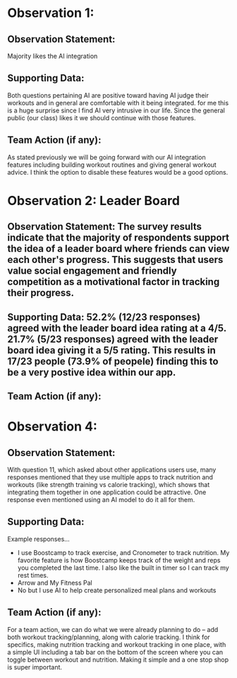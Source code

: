 <!--Elijah-->
# Observation 1: 
## Observation Statement: 
Majority likes the AI integration
## Supporting Data: 
Both questions pertaining AI are positive toward having AI judge their workouts and in general are comfortable with it being integrated. 
for me this is a huge surprise since I find AI very intrusive in our life.  Since the general public (our class) likes it we should continue with those features. 

## Team Action (if any):
As stated previously we will be going forward with our AI integration features including building workout routines and giving general workout advice.  I think the option to disable these features would be a good options.
<!--Anthony-->
# Observation 2: Leader Board
## Observation Statement: The survey results indicate that the majority of respondents support the idea of a leader board where friends can view each other's progress. This suggests that users value social engagement and friendly competition as a motivational factor in tracking their progress.
## Supporting Data: 52.2% (12/23 responses) agreed with the leader board idea rating at a 4/5. 21.7% (5/23 responses) agreed with the leader board idea giving it a 5/5 rating. This results in 17/23 people (73.9% of peopele) finding this to be a very postive idea within our app. 
## Team Action (if any):
<!--Sully-->
# Observation 4:
## Observation Statement: 
With question 11, which asked about other applications users use, many responses mentioned that they use multiple apps to track nutrition and workouts (like strength training vs calorie tracking), which shows that integrating them together in one application could be attractive. One response even mentioned using an AI model to do it all for them.
## Supporting Data: 
Example responses... 
- I use Boostcamp to track exercise, and Cronometer to track nutrition. My favorite feature is how Boostcamp keeps track of the weight and reps you completed the last time. I also like the built in timer so I can track my rest times.
- Arrow and My Fitness Pal
- No but I use AI to help create personalized meal plans and workouts
## Team Action (if any): 
For a team action, we can do what we were already planning to do – add both workout tracking/planning, along with calorie tracking. I think for specifics, making nutrition tracking and workout tracking in one place, with a simple UI including a tab bar on the bottom of the screen where you can toggle between workout and nutrition. Making it simple and a one stop shop is super important.
